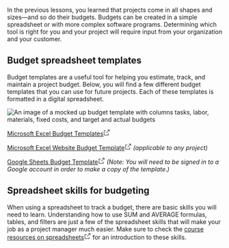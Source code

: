 In the previous lessons, you learned that projects come in all shapes and sizes—and so do their budgets. Budgets can be created in a simple spreadsheet or with more complex software programs. Determining which tool is right for you and your project will require input from your organization and your customer.  

## **Budget spreadsheet templates**

Budget templates are a useful tool for helping you estimate, track, and maintain a project budget. Below, you will find a few different budget templates that you can use for future projects. Each of these templates is formatted in a digital spreadsheet. 

![An image of a mocked up budget template with columns tasks, labor, materials, fixed costs, and target and actual budgets ](https://d3c33hcgiwev3.cloudfront.net/imageAssetProxy.v1/jNjRKz2YTeaY0Ss9mO3mPQ_78041425013e4deab58ab9cbd03b4368_C3M3L2R1-NEW.png?expiry=1736726400000&hmac=khLG1hSKGkWX3oxsBOxbq0m7XaZRQTX_j3CMkGkJrn4)

[Microsoft Excel Budget Templates<svg aria-labelledby="cds-react-aria-210-title" fill="none" focusable="false" height="16" role="img" viewBox="0 0 16 16" width="16" class="css-8blerm" id="cds-react-aria-210"><title id="cds-react-aria-210-title">Opens in a new tab</title><path fill-rule="evenodd" clip-rule="evenodd" d="M1.5 3.5H6v1H2.5v9h9V10h1v4.5h-11v-11zM13.5 2.5H10v-1h4.5V6h-1V2.5z" fill="currentColor"></path><path fill-rule="evenodd" clip-rule="evenodd" d="M6.646 8.646l7-7 .708.708-7 7-.708-.708z" fill="currentColor"></path></svg>](https://templates.office.com/en-us/budgets) 

[Microsoft Excel Website Budget Template<svg aria-labelledby="cds-react-aria-211-title" fill="none" focusable="false" height="16" role="img" viewBox="0 0 16 16" width="16" class="css-8blerm" id="cds-react-aria-211"><title id="cds-react-aria-211-title">Opens in a new tab</title><path fill-rule="evenodd" clip-rule="evenodd" d="M1.5 3.5H6v1H2.5v9h9V10h1v4.5h-11v-11zM13.5 2.5H10v-1h4.5V6h-1V2.5z" fill="currentColor"></path><path fill-rule="evenodd" clip-rule="evenodd" d="M6.646 8.646l7-7 .708.708-7 7-.708-.708z" fill="currentColor"></path></svg>](https://create.microsoft.com/en-us/template/website-budget-142337c5-35f0-4e42-ab85-0643840d738c) *(applicable to any project)*

[Google Sheets Budget Template<svg aria-labelledby="cds-react-aria-212-title" fill="none" focusable="false" height="16" role="img" viewBox="0 0 16 16" width="16" class="css-8blerm" id="cds-react-aria-212"><title id="cds-react-aria-212-title">Opens in a new tab</title><path fill-rule="evenodd" clip-rule="evenodd" d="M1.5 3.5H6v1H2.5v9h9V10h1v4.5h-11v-11zM13.5 2.5H10v-1h4.5V6h-1V2.5z" fill="currentColor"></path><path fill-rule="evenodd" clip-rule="evenodd" d="M6.646 8.646l7-7 .708.708-7 7-.708-.708z" fill="currentColor"></path></svg>](https://docs.google.com/spreadsheets/d/1DuY4viZtcjPzhdC1EotnJMxLd61v0eYNkRtJwHGww8U/template/preview "A hyperlink to a budget template") *(Note: You will need to be signed in to a Google account in order to make a copy of the template.)*

## **Spreadsheet skills for budgeting**

When using a spreadsheet to track a budget, there are basic skills you will need to learn. Understanding how to use SUM and AVERAGE formulas, tables, and filters are just a few of the spreadsheet skills that will make your job as a project manager much easier. Make sure to check the [course resources on spreadsheets<svg aria-labelledby="cds-react-aria-213-title" fill="none" focusable="false" height="16" role="img" viewBox="0 0 16 16" width="16" class="css-8blerm" id="cds-react-aria-213"><title id="cds-react-aria-213-title">Opens in a new tab</title><path fill-rule="evenodd" clip-rule="evenodd" d="M1.5 3.5H6v1H2.5v9h9V10h1v4.5h-11v-11zM13.5 2.5H10v-1h4.5V6h-1V2.5z" fill="currentColor"></path><path fill-rule="evenodd" clip-rule="evenodd" d="M6.646 8.646l7-7 .708.708-7 7-.708-.708z" fill="currentColor"></path></svg>](https://www.coursera.org/learn/project-planning-google/resources/E0vc0) for an introduction to these skills.